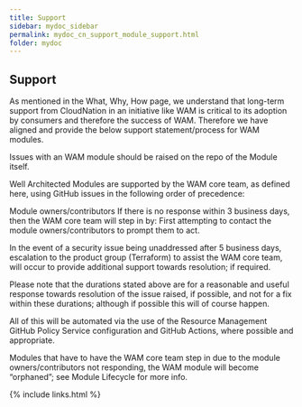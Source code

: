```yaml
---
title: Support
sidebar: mydoc_sidebar
permalink: mydoc_cn_support_module_support.html
folder: mydoc
---
```


## Support

As mentioned in the What, Why, How page, we understand that long-term support from CloudNation in an initiative like WAM is critical to its adoption by consumers and therefore the success of WAM. Therefore we have aligned and provide the below support statement/process for WAM modules.

Issues with an WAM module should be raised on the repo of the Module itself. 

Well Architected Modules are supported by the WAM core team, as defined here, using GitHub issues in the following order of precedence:

Module owners/contributors
If there is no response within 3 business days, then the WAM core team will step in by:
First attempting to contact the module owners/contributors to prompt them to act.

In the event of a security issue being unaddressed after 5 business days, escalation to the product group (Terraform) to assist the WAM core team, will occur to provide additional support towards resolution; if required.

Please note that the durations stated above are for a reasonable and useful response towards resolution of the issue raised, if possible, and not for a fix within these durations; although if possible this will of course happen.

All of this will be automated via the use of the Resource Management GitHub Policy Service configuration and GitHub Actions, where possible and appropriate.

Modules that have to have the WAM core team step in due to the module owners/contributors not responding, the WAM module will become “orphaned”; see Module Lifecycle for more info.


{% include links.html %}
